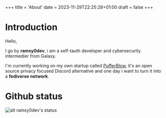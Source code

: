 +++
title = 'About'
date = 2023-11-29T22:25:28+01:00
draft = false
+++

# Introduction

Hello,

I go by **ramsy0dev**, i am a self-tauth developer and cybersecurity intermedier from Galaxy.

I'm currently working on my own startup called [PufferBlow](https://github.com/PufferBlow), it's an open source privacy focused Discord alternative and one day i want to turn it into a **fediverse network**.

# Github status

![alt ramsy0dev's status](https://github-readme-stats.vercel.app/api?username=ramsy0dev&show_icons=true&locale=en)
